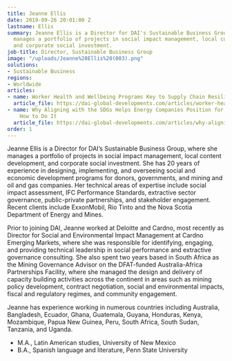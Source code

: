 ```yaml
---
title: Jeanne Ellis
date: 2019-09-26 20:01:00 Z
lastname: Ellis
summary: Jeanne Ellis is a Director for DAI's Sustainable Business Group, where she
  manages a portfolio of projects in social impact management, local content development,
  and corporate social investment.
job-title: Director, Sustainable Business Group
image: "/uploads/Jeanne%20Ellis%20(003).png"
solutions:
- Sustainable Business
regions:
- Worldwide
articles:
- name: Worker Health and Wellbeing Programs Key to Supply Chain Resilience
  article_file: https://dai-global-developments.com/articles/worker-health-and-wellbeing-programs-key-to-supply-chain-resilience
- name: Why Aligning with the SDGs Helps Energy Companies Position for Growth, and
    How to Do It
  article_file: https://dai-global-developments.com/articles/why-aligning-with-the-sdgs-helps-energy-companies-position-for-growth-and-how-to-do-it?utm_source=daidotcom
order: 1
---
```


Jeanne Ellis is a Director for DAI’s Sustainable Business Group, where she manages a portfolio of projects in social impact management, local content development, and corporate social investment. She has 20 years of experience in designing, implementing, and overseeing social and economic development programs for donors, governments, and mining and oil and gas companies. Her technical areas of expertise include social impact assessment, IFC Performance Standards, extractive sector governance, public-private partnerships, and stakeholder engagement. Recent clients include ExxonMobil, Rio Tinto and the Nova Scotia Department of Energy and Mines.

Prior to joining DAI, Jeanne worked at Deloitte and Cardno, most recently as Director for Social and Environmental Impact Management at Cardno Emerging Markets, where she was responsible for identifying, engaging, and providing technical leadership in social performance and extractive governance consulting. She also spent two years based in South Africa as the Mining Governance Advisor on the DFAT-funded Australia-Africa Partnerships Facility, where she managed the design and delivery of capacity building activities across the continent in areas such as mining policy development, contract negotiation, social and environmental impacts, fiscal and regulatory regimes, and community engagement.

Jeanne has experience working in numerous countries including Australia, Bangladesh, Ecuador, Ghana, Guatemala, Guyana, Honduras, Kenya, Mozambique, Papua New Guinea, Peru, South Africa, South Sudan, Tanzania, and Uganda.

* M.A., Latin American studies, University of New Mexico
* B.A., Spanish language and literature, Penn State University 
